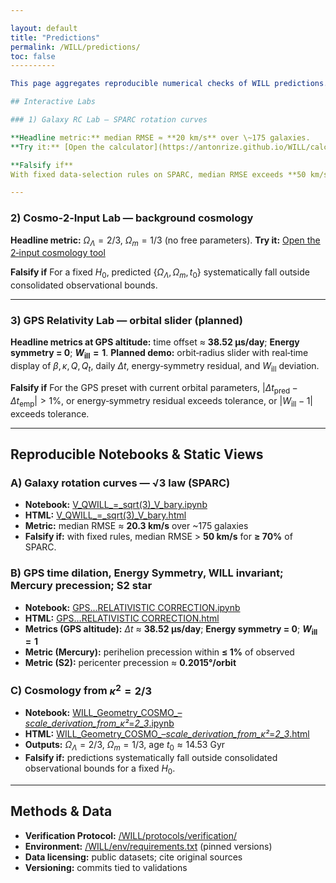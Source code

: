 ```yaml
---

layout: default
title: "Predictions"
permalink: /WILL/predictions/
toc: false
----------

This page aggregates reproducible numerical checks of WILL predictions. Each item links to a runnable notebook (and static HTML) and, where available, an interactive demo. Minimal standard: fixed Python environment, explicit inputs, a single evaluation metric, and a clear falsifiability clause.

## Interactive Labs

### 1) Galaxy RC Lab — SPARC rotation curves

**Headline metric:** median RMSE ≈ **20 km/s** over \~175 galaxies.
**Try it:** [Open the calculator](https://antonrize.github.io/WILL/calculator/)

**Falsify if**
With fixed data-selection rules on SPARC, median RMSE exceeds **50 km/s** for **≥ 70%** of the sample.

---
```


### 2) Cosmo‑2‑Input Lab — background cosmology

**Headline metric:** $\Omega_\Lambda = 2/3$, $\Omega_m = 1/3$ (no free parameters).
**Try it:** [Open the 2‑input cosmology tool](https://antonrize.github.io/WILL/2-input-cosmology.html)

**Falsify if**
For a fixed $H_0$, predicted $\{\Omega_\Lambda,\,\Omega_m,\,t_0\}$ systematically fall outside consolidated observational bounds.

---

### 3) GPS Relativity Lab — orbital slider (planned)

**Headline metrics at GPS altitude:** time offset ≈ **38.52 μs/day**; **Energy symmetry = 0**; **$W_{\text{ill}} = 1$**.
**Planned demo:** orbit‑radius slider with real‑time display of $\beta,\kappa,Q,Q_t$, daily $\Delta t$, energy‑symmetry residual, and $W_{\text{ill}}$ deviation.

**Falsify if**
For the GPS preset with current orbital parameters, $|\Delta t_{\text{pred}} - \Delta t_{\text{emp}}| > 1\%$, or energy‑symmetry residual exceeds tolerance, or $|W_{\text{ill}}-1|$ exceeds tolerance.

---

## Reproducible Notebooks & Static Views

### A) Galaxy rotation curves — √3 law (SPARC)

* **Notebook:** [V\_QWILL\_=\_sqrt(3)\_V\_bary.ipynb](https://antonrize.github.io/WILL/Colab%20Notebooks/V_QWILL_=_sqrt%283%29_V_bary.ipynb)
* **HTML:** [V\_QWILL\_=\_sqrt(3)\_V\_bary.html](https://antonrize.github.io/WILL/Colab%20Notebooks/V_QWILL_=_sqrt%283%29_V_bary.html)
* **Metric:** median RMSE ≈ **20.3 km/s** over \~175 galaxies
* **Falsify if:** with fixed rules, median RMSE > **50 km/s** for **≥ 70%** of SPARC.

### B) GPS time dilation, Energy Symmetry, WILL invariant; Mercury precession; S2 star

* **Notebook:** [GPS…RELATIVISTIC CORRECTION.ipynb](https://antonrize.github.io/WILL/Colab%20Notebooks/GPS%20TIME%20+PRECESSION%20OF%20MERCURY+PRECESSION%20OF%20S2%20STAR+CONSERVATION%20LAW+RELATIVISTIC%20CORRECTION.ipynb)
* **HTML:** [GPS…RELATIVISTIC CORRECTION.html](https://antonrize.github.io/WILL/Colab%20Notebooks/GPS%20TIME%20+PRECESSION%20OF%20MERCURY+PRECESSION%20OF%20S2%20STAR+CONSERVATION%20LAW+RELATIVISTIC%20CORRECTION.html)
* **Metrics (GPS altitude):** $\Delta t$ ≈ **38.52 μs/day**; **Energy symmetry = 0**; **$W_{\text{ill}} = 1$**
* **Metric (Mercury):** perihelion precession within **≤ 1%** of observed
* **Metric (S2):** pericenter precession ≈ **0.2015°/orbit**

### C) Cosmology from $\kappa^2 = 2/3$

* **Notebook:** [WILL\_Geometry\_COSMO\_–*scale\_derivation\_from\_κ²*=*2\_3*.ipynb](https://antonrize.github.io/WILL/Colab%20Notebooks/WILL_Geometry_COSMO_%E2%80%93_scale_derivation_from_%CE%BA%C2%B2_=_2_3_.ipynb)
* **HTML:** [WILL\_Geometry\_COSMO\_–*scale\_derivation\_from\_κ²*=*2\_3*.html](https://antonrize.github.io/WILL/Colab%20Notebooks/WILL_Geometry_COSMO_%E2%80%93_scale_derivation_from_%CE%BA%C2%B2_=_2_3_.html)
* **Outputs:** $\Omega_\Lambda = 2/3$, $\Omega_m = 1/3$, age $t_0 \approx 14.53$ Gyr
* **Falsify if:** predictions systematically fall outside consolidated observational bounds for a fixed $H_0$.

---

## Methods & Data

* **Verification Protocol:** [/WILL/protocols/verification/](https://antonrize.github.io/WILL/protocols/verification/)
* **Environment:** [/WILL/env/requirements.txt](https://antonrize.github.io/WILL/env/requirements.txt) (pinned versions)
* **Data licensing:** public datasets; cite original sources
* **Versioning:** commits tied to validations
